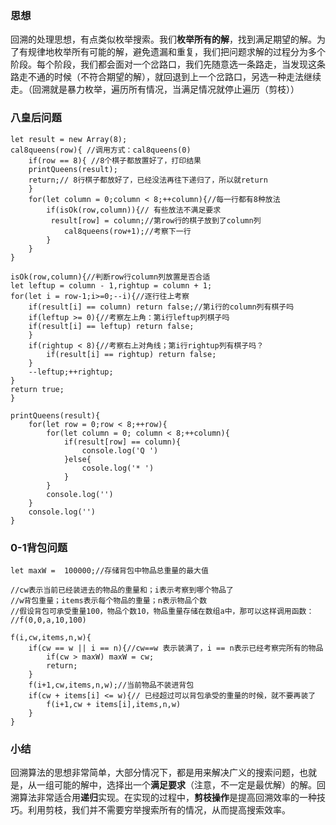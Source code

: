 ### 思想

回溯的处理思想，有点类似枚举搜索。我们**枚举所有的解**，找到满足期望的解。为了有规律地枚举所有可能的解，避免遗漏和重复，我们把问题求解的过程分为多个阶段。每个阶段，我们都会面对一个岔路口，我们先随意选一条路走，当发现这条路走不通的时候（不符合期望的解），就回退到上一个岔路口，另选一种走法继续走。（回溯就是暴力枚举，遍历所有情况，当满足情况就停止遍历（剪枝））


### 八皇后问题
```
let result = new Array(8);
cal8queens(row){ //调用方式：cal8queens(0)
    if(row == 8){ //8个棋子都放置好了，打印结果
    printQueens(result);
    return;// 8行棋子都放好了，已经没法再往下递归了，所以就return
    }
    for(let column = 0;column < 8;++column){//每一行都有8种放法
        if(isOk(row,column)){// 有些放法不满足要求
         result[row] = column;//第row行的棋子放到了column列
            cal8queens(row+1);//考察下一行
        }
    }
}

isOk(row,column){//判断row行column列放置是否合适
let leftup = column - 1,rightup = column + 1;
for(let i = row-1;i>=0;--i){//逐行往上考察
    if(result[i] == column) return false;//第i行的column列有棋子吗
    if(leftup >= 0){//考察左上角：第i行leftup列棋子吗
    if(result[i] == leftup) return false;
    }
    if(rightup < 8){//考察右上对角线；第i行rightup列有棋子吗？
        if(result[i] == rightup) return false;
    }
    --leftup;++rightup;
}
return true;
}

printQueens(result){
    for(let row = 0;row < 8;++row){
        for(let column = 0; column < 8;++column){
            if(result[row] == column){
                console.log('Q ')
            }else{
                cosole.log('* ')
            }
        }
        console.log('')
    }
    console.log('')
}
```

### 0-1背包问题
```
let maxW =  100000;//存储背包中物品总重量的最大值

//cw表示当前已经装进去的物品的重量和；i表示考察到哪个物品了
//w背包重量；items表示每个物品的重量；n表示物品个数
//假设背包可承受重量100，物品个数10，物品重量存储在数组a中，那可以这样调用函数：
//f(0,0,a,10,100)

f(i,cw,items,n,w){
    if(cw == w || i == n){//cw==w 表示装满了，i == n表示已经考察完所有的物品
        if(cw > maxW) maxW = cw;
        return;
    }
    f(i+1,cw,items,n,w);//当前物品不装进背包
    if(cw + items[i] <= w){// 已经超过可以背包承受的重量的时候，就不要再装了
        f(i+1,cw + items[i],items,n,w)
    }
}

```

### 小结
回溯算法的思想非常简单，大部分情况下，都是用来解决广义的搜索问题，也就是，从一组可能的解中，选择出一个**满足要求**（注意，不一定是最优解）的解。回溯算法非常适合用**递归**实现。在实现的过程中，**剪枝操作**是提高回溯效率的一种技巧。利用剪枝，我们并不需要穷举搜索所有的情况，从而提高搜索效率。